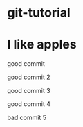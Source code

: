# git-tutorial

# I like apples

good commit

good commit 2

good commit 3

good commit 4

bad commit 5